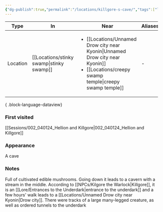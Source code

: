 ```yaml
---
{"dg-publish":true,"permalink":"/locations/killgore-s-cave/","tags":["location"],"noteIcon":"location"}
---
```


| Type     | In               | Near                                                                                | Aliases |
| -------- | ---------------- | ----------------------------------------------------------------------------------- | ------- |
| Location | [[Locations/stinky swamp\|stinky swamp]] | <ul><li>[[Locations/Unnamed Drow city near Kyonin\|Unnamed Drow city near Kyonin]]</li><li>[[Locations/creepy swamp temple\|creepy swamp temple]]</li></ul> | \-      |

{ .block-language-dataview}
### First visited
[[Sessions/002_040124_Hellion and Killgore\|002_040124_Hellion and Killgore]]
### Appearance
A cave
### Notes
Full of  cultivated edible mushrooms. Going down it leads to a cavern with a stream in the middle. According to [[NPCs/Kilgore the Warlock\|Killgore]], it is an [[Lore/Entrances to the Underdark\|entrance to the underdark]] and a few hours' walk leads to a [[Locations/Unnamed Drow city near Kyonin\|Drow city]]. There were tracks of a large many-legged creature, as well as ordered tunnels to the underdark